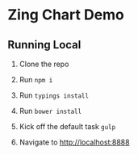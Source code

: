 Zing Chart Demo
====================

## Running Local

1. Clone the repo

1. Run `npm i`

1. Run `typings install`

1. Run `bower install`

1. Kick off the default task `gulp`

1. Navigate to [http://localhost:8888](http://localhost:8888)